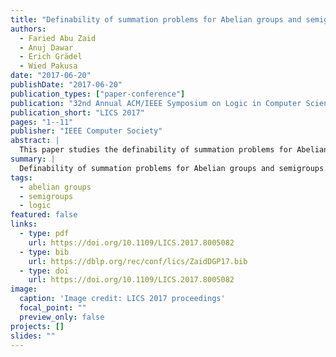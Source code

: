 ```yaml
---
title: "Definability of summation problems for Abelian groups and semigroups"
authors:
  - Faried Abu Zaid
  - Anuj Dawar
  - Erich Grädel
  - Wied Pakusa
date: "2017-06-20"
publishDate: "2017-06-20"
publication_types: ["paper-conference"]
publication: "32nd Annual ACM/IEEE Symposium on Logic in Computer Science (LICS 2017), Reykjavik, Iceland"
publication_short: "LICS 2017"
pages: "1--11"
publisher: "IEEE Computer Society"
abstract: |
  This paper studies the definability of summation problems for Abelian groups and semigroups, providing new results and techniques in logic and computer science.
summary: |
  Definability of summation problems for Abelian groups and semigroups.
tags:
  - abelian groups
  - semigroups
  - logic
featured: false
links:
  - type: pdf
    url: https://doi.org/10.1109/LICS.2017.8005082
  - type: bib
    url: https://dblp.org/rec/conf/lics/ZaidDGP17.bib
  - type: doi
    url: https://doi.org/10.1109/LICS.2017.8005082
image:
  caption: 'Image credit: LICS 2017 proceedings'
  focal_point: ""
  preview_only: false
projects: []
slides: ""
---
```

